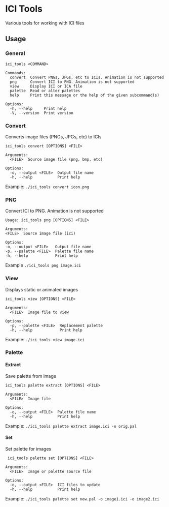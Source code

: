 # ICI Tools

Various tools for working with ICI files

## Usage

### General

```
ici_tools <COMMAND>

Commands:
  convert  Convert PNGs, JPGs, etc to ICIs. Animation is not supported
  png      Convert ICI to PNG. Animation is not supported
  view     Display ICI or ICA file
  palette  Read or alter palettes
  help     Print this message or the help of the given subcommand(s)

Options:
  -h, --help     Print help
  -V, --version  Print version

```

### Convert

Converts image files (PNGs, JPGs, etc) to ICIs

```
ici_tools convert [OPTIONS] <FILE>

Arguments:
  <FILE>  Source image file (png, bmp, etc)

Options:
  -o, --output <FILE>  Output file name
  -h, --help           Print help

```

Example: `./ici_tools convert icon.png`

### PNG

Convert ICI to PNG. Animation is not supported

```
Usage: ici_tools png [OPTIONS] <FILE>

Arguments:
<FILE>  Source image file (ici)

Options:
-o, --output <FILE>   Output file name
-p, --palette <FILE>  Palette file name
-h, --help            Print help
```

Example `./ici_tools png image.ici`

### View

Displays static or animated images

```
ici_tools view [OPTIONS] <FILE>

Arguments:
  <FILE>  Image file to view

Options:
  -p, --palette <FILE>  Replacement palette
  -h, --help            Print help

```

Example: `./ici_tools view image.ici`

### Palette

#### Extract

Save palette from image

```
ici_tools palette extract [OPTIONS] <FILE>

Arguments:
  <FILE>  Image file

Options:
  -o, --output <FILE>  Palette file name
  -h, --help           Print help
```

Example: `./ici_tools palette extract image.ici -o orig.pal`

#### Set

Set palette for images 

```
 ici_tools palette set [OPTIONS] <FILE>

Arguments:
  <FILE>  Image or palette source file

Options:
  -o, --output <FILE>  ICI files to update
  -h, --help           Print help
```

Example: `./ici_tools palette set new.pal -o image1.ici -o image2.ici`